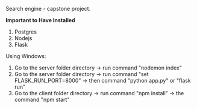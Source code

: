 Search engine - capstone project.


**Important to Have Installed**
1) Postgres
2) Nodejs
3) Flask

Using Windows:
1) Go to the server folder directory -> run command "nodemon index" 
2) Go to the server folder directory -> run command "set FLASK_RUN_PORT=8000" -> then command "python app.py" or "flask run"
3) Go to the client folder directory -> run command "npm install" -> the command "npm start"
